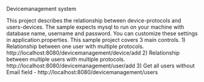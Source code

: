 Devicemanagement system

This project describes the relationship between device-protocols and users-devices.
The sample expects mysql to run on your machine with database name, username and password. You can customize these settings in application.properties.
This sample project covers 3 main controls.
1)
Relationship between one user with multiple protocols.
http://localhost:8080/devicemanagement/device/add
2)
Relationship between multiple users with multiple protocols.
http://localhost:8080/devicemanagement/user/add
3)
Get all users without Email field - 
http://localhost:8080/devicemanagement/users
